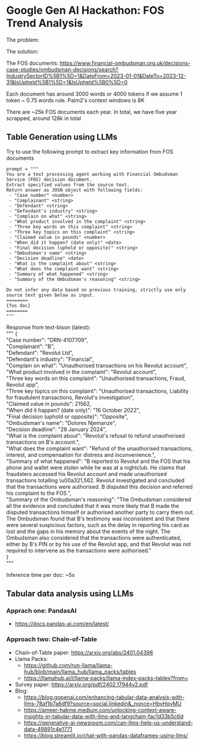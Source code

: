 # Google Gen AI Hackathon: FOS Trend Analysis

The problem:

The solution:

The FOS documents: https://www.financial-ombudsman.org.uk/decisions-case-studies/ombudsman-decisions/search?IndustrySectorID%5B1%5D=1&DateFrom=2023-01-01&DateTo=2023-12-31&IsUpheld%5B1%5D=1&IsUpheld%5B0%5D=0

Each document has around 3000 words or 4000 tokens if we assume 1 token ~ 0.75 words rule. 
Palm2's context windows is 8K

There are ~25k FOS documents each year. In total, we have five year scrapped, around 128k in total

## Table Generation using LLMs
Try to use the following prompt to extract key information from FOS documents

    prompt = """
    You are a text processing agent working with Financial Ombudsman Service (FOS) decision document.
    Extract specified values from the source text. 
    Return answer as JOSN object with following fields:
     - "Case number" <number>
     - "Complainant" <string>
     - "Defendant" <string>
     - "Defendant's industry" <string>
     - "Complain on what" <string>
     - "What product involved in the complaint" <string>
     - "Three key words on this complaint" <string>
     - "Three key topics on this complaint" <string>
     - "Claimed value in pounds" <number> 
     - "When did it happen? (date only)" <date>
     - "Final decision (uphold or opposite)" <string>
     - "Ombudsman's name" <string>
     - "Decision deadline" <date>
     - "What is the complaint about" <string>
     - "What does the complaint want" <string>
     - "Summary of what happened" <string>
     - "Summary of the Ombudsman's reasoning" <string>

    Do not infer any data based on previous training, strictly use only source text given below as input.
    ========
    {fos doc}
    ========
    """


Response from text-bison (latest):  
    """
    {  
      "Case number": "DRN-4107709",  
      "Complainant": "B",  
      "Defendant": "Revolut Ltd",  
      "Defendant's industry": "Financial",  
      "Complain on what": "Unauthorised transactions on his Revolut account",  
      "What product involved in the complaint": "Revolut account",  
      "Three key words on this complaint": "Unauthorised transactions, Fraud, Revolut app",  
      "Three key topics on this complaint": "Unauthorised transactions, Liability for fraudulent transactions, Revolut's investigation",  
      "Claimed value in pounds": 21562,  
      "When did it happen? (date only)": "16 October 2022",  
      "Final decision (uphold or opposite)": "Opposite",  
      "Ombudsman's name": "Dolores Njemanze",  
      "Decision deadline": "28 January 2024",  
      "What is the complaint about": "Revolut's refusal to refund unauthorised transactions on B's account.",  
      "What does the complaint want": "Refund of the unauthorised transactions, interest, and compensation for distress and inconvenience.",  
      "Summary of what happened": "B reported to Revolut and the FOS that his phone and wallet were stolen while he was at a nightclub. He claims that fraudsters accessed his Revolut account and made unauthorised transactions totalling \u00a321,562. Revolut investigated and concluded that the transactions were authorised. B disputed this decision and referred his complaint to the FOS.",  
      "Summary of the Ombudsman's reasoning": "The Ombudsman considered all the evidence and concluded that it was more likely that B made the disputed transactions himself or authorised another party to carry them out. The Ombudsman found that B's testimony was inconsistent and that there were several suspicious factors, such as the delay in reporting his card as lost and the gaps in his memory about the events of the night. The Ombudsman also considered that the transactions were authenticated, either by B's PIN or by his use of the Revolut app, and that Revolut was not required to intervene as the transactions were authorised."  
    }  
    """

Inference time per doc: ~5s

## Tabular data analysis using LLMs
### Apprach one: PandasAI
 * https://docs.pandas-ai.com/en/latest/

### Approach two: Chain-of-Table
 * Chain-of-Table paper: https://arxiv.org/abs/2401.04398
 * Llama Packs: 
   * https://github.com/run-llama/llama-hub/blob/main/llama_hub/llama_packs/tables
   * https://llamahub.ai/l/llama-packs/llama-index-packs-tables?from=
 * Survey paper: https://arxiv.org/pdf/2402.17944v2.pdf
 * Blog: 
   * https://blog.gopenai.com/enhancing-tabular-data-analysis-with-llms-78af1b7a6df9?source=social.linkedin&_nonce=HbvHqvMU
   * https://ameer-hakme.medium.com/unlocking-context-aware-insights-in-tabular-data-with-llms-and-langchain-fac1d33b5c6d
   * https://generative-ai-newsroom.com/can-llms-help-us-understand-data-49891c4e1771
   * https://blog.streamlit.io/chat-with-pandas-dataframes-using-llms/


 
